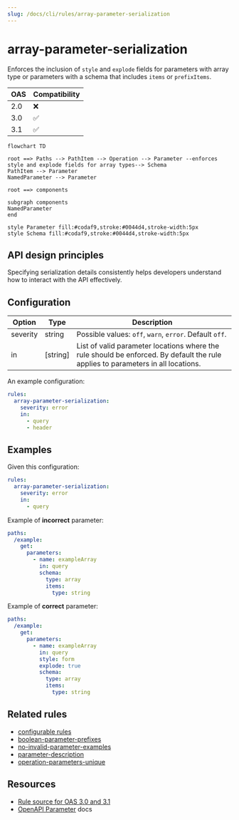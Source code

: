 ```yaml
---
slug: /docs/cli/rules/array-parameter-serialization
---
```


# array-parameter-serialization

Enforces the inclusion of `style` and `explode` fields for parameters with array type or parameters with a schema that includes `items` or `prefixItems`.

| OAS | Compatibility |
| --- | ------------- |
| 2.0 | ❌            |
| 3.0 | ✅            |
| 3.1 | ✅            |

```mermaid
flowchart TD

root ==> Paths --> PathItem --> Operation --> Parameter --enforces style and explode fields for array types--> Schema
PathItem --> Parameter
NamedParameter --> Parameter

root ==> components

subgraph components
NamedParameter
end

style Parameter fill:#codaf9,stroke:#0044d4,stroke-width:5px
style Schema fill:#codaf9,stroke:#0044d4,stroke-width:5px
```

## API design principles

Specifying serialization details consistently helps developers understand how to interact with the API effectively.

## Configuration

| Option   | Type     | Description                                                                                                                      |
| -------- | -------- | -------------------------------------------------------------------------------------------------------------------------------- |
| severity | string   | Possible values: `off`, `warn`, `error`. Default `off`.                                                                          |
| in       | [string] | List of valid parameter locations where the rule should be enforced. By default the rule applies to parameters in all locations. |

An example configuration:

```yaml
rules:
  array-parameter-serialization:
    severity: error
    in:
      - query
      - header
```

## Examples

Given this configuration:

```yaml
rules:
  array-parameter-serialization:
    severity: error
    in:
      - query
```

Example of **incorrect** parameter:

```yaml
paths:
  /example:
    get:
      parameters:
        - name: exampleArray
          in: query
          schema:
            type: array
            items:
              type: string
```

Example of **correct** parameter:

```yaml
paths:
  /example:
    get:
      parameters:
        - name: exampleArray
          in: query
          style: form
          explode: true
          schema:
            type: array
            items:
              type: string
```

## Related rules

- [configurable rules](./configurable-rules.md)
- [boolean-parameter-prefixes](./boolean-parameter-prefixes.md)
- [no-invalid-parameter-examples](./no-invalid-parameter-examples.md)
- [parameter-description](./parameter-description.md)
- [operation-parameters-unique](./operation-parameters-unique.md)

## Resources

- [Rule source for OAS 3.0 and 3.1](https://github.com/Redocly/redocly-cli/blob/main/packages/core/src/rules/oas3/array-parameter-serialization.ts)
- [OpenAPI Parameter](https://redocly.com/docs/openapi-visual-reference/parameter/) docs

